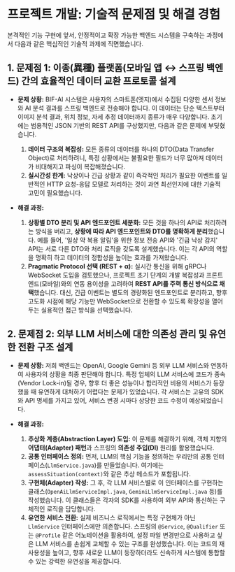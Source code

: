 # 프로젝트 개발: 기술적 문제점 및 해결 경험

본격적인 기능 구현에 앞서, 안정적이고 확장 가능한 백엔드 시스템을 구축하는 과정에서 다음과 같은 핵심적인 기술적 과제에 직면했습니다.

## 1. 문제점 1: 이종(異種) 플랫폼(모바일 앱 ↔ 스프링 백엔드) 간의 효율적인 데이터 교환 프로토콜 설계

-   **문제 상황:** BIF-AI 시스템은 사용자의 스마트폰(엣지)에서 수집된 다양한 센서 정보와 AI 분석 결과를 스프링 백엔드로 전송해야 합니다. 이 데이터는 단순 텍스트부터 이미지 분석 결과, 위치 정보, 자세 추정 데이터까지 종류가 매우 다양합니다. 초기에는 범용적인 JSON 기반의 REST API를 구상했지만, 다음과 같은 문제에 부딪혔습니다.
    1.  **데이터 구조의 복잡성:** 모든 종류의 데이터를 하나의 DTO(Data Transfer Object)로 처리하려니, 특정 상황에서는 불필요한 필드가 너무 많아져 데이터가 비대해지고 파싱이 복잡해졌습니다.
    2.  **실시간성 한계:** 낙상이나 긴급 상황과 같이 즉각적인 처리가 필요한 이벤트를 일반적인 HTTP 요청-응답 모델로 처리하는 것이 과연 최선인지에 대한 기술적 고민이 필요했습니다.

-   **해결 과정:**
    1.  **상황별 DTO 분리 및 API 엔드포인트 세분화:** 모든 것을 하나의 API로 처리하려는 방식을 버리고, **상황에 따라 API 엔드포인트와 DTO를 명확하게 분리**했습니다. 예를 들어, '일상 약 복용 알림'을 위한 정보 전송 API와 '긴급 낙상 감지' API는 서로 다른 DTO와 처리 로직을 갖도록 설계했습니다. 이는 각 API의 역할을 명확히 하고 데이터의 정합성을 높이는 효과를 가져왔습니다.
    2.  **Pragmatic Protocol 선택 (REST + α):** 실시간 통신을 위해 gRPC나 WebSocket 도입을 검토했으나, 프로젝트 초기 단계의 개발 복잡성과 프론트엔드(모바일)와의 연동 용이성을 고려하여 **REST API를 주력 통신 방식으로 채택**했습니다. 대신, 긴급 이벤트는 별도의 경량화된 엔드포인트로 분리하고, 향후 고도화 시점에 해당 기능만 WebSocket으로 전환할 수 있도록 확장성을 열어두는 실용적인 접근 방식을 선택했습니다.

## 2. 문제점 2: 외부 LLM 서비스에 대한 의존성 관리 및 유연한 전환 구조 설계

-   **문제 상황:** 저희 백엔드는 OpenAI, Google Gemini 등 외부 LLM 서비스와 연동하여 사용자의 상황을 최종 판단해야 합니다. 특정 업체의 LLM 서비스에 코드가 종속(Vendor Lock-in)될 경우, 향후 더 좋은 성능이나 합리적인 비용의 서비스가 등장했을 때 유연하게 대처하기 어렵다는 문제가 있었습니다. 각 서비스는 고유의 SDK와 API 명세를 가지고 있어, 서비스 변경 시마다 상당한 코드 수정이 예상되었습니다.

-   **해결 과정:**
    1.  **추상화 계층(Abstraction Layer) 도입:** 이 문제를 해결하기 위해, 객체 지향의 **어댑터(Adapter) 패턴**과 스프링의 **의존성 주입(DI)** 원리를 활용했습니다.
    2.  **공통 인터페이스 정의:** 먼저, LLM의 핵심 기능을 정의하는 우리만의 공통 인터페이스(`LlmService.java`)를 만들었습니다. 여기에는 `assessSituation(context)`와 같은 추상 메소드가 포함됩니다.
    3.  **구현체(Adapter) 작성:** 그 후, 각 LLM 서비스별로 이 인터페이스를 구현하는 클래스(`OpenAiLlmServiceImpl.java`, `GeminiLlmServiceImpl.java` 등)를 작성했습니다. 이 클래스들은 각자의 SDK를 사용하여 외부 API와 통신하는 구체적인 로직을 담당합니다.
    4.  **유연한 서비스 전환:** 실제 비즈니스 로직에서는 특정 구현체가 아닌 `LlmService` 인터페이스에만 의존합니다. 스프링의 `@Service`, `@Qualifier` 또는 `@Profile` 같은 어노테이션을 활용하여, 설정 파일 변경만으로 사용하고 싶은 LLM 서비스를 손쉽게 교체할 수 있는 구조를 완성했습니다. 이는 코드의 재사용성을 높이고, 향후 새로운 LLM이 등장하더라도 신속하게 시스템에 통합할 수 있는 강력한 유연성을 제공합니다. 